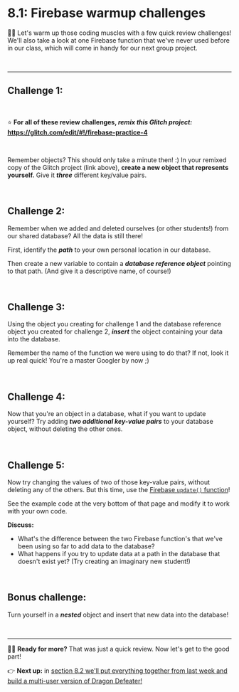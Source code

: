 # 8.1: Firebase warmup challenges

:weight_lifting_woman: Let's warm up those coding muscles with a few quick review challenges! We'll also take a look at one Firebase function that we've never used before in our class, which will come in handy for our next group project.

<br/>
<hr/>


## Challenge 1:

<br/>

:star: **For all of these review challenges, *remix this Glitch project:* https://glitch.com/edit/#!/firebase-practice-4**

<br/>

Remember objects? This should only take a minute then! :) In your remixed copy of the Glitch project (link above), **create a new object that represents yourself.** Give it ***three*** different key/value pairs.

<br/>

## Challenge 2:

Remember when we added and deleted ourselves (or other students!) from our shared database? All the data is still there! 

First, identify the ***path*** to your own personal location in our database.

Then create a new variable to contain a ***database reference object*** pointing to that path. (And give it a descriptive name, of course!)

<br/>

## Challenge 3:

Using the object you creating for challenge 1 and the database reference object you created for challenge 2, ***insert*** the object containing your data into the database.

Remember the name of the function we were using to do that? If not, look it up real quick! You're a master Googler by now ;)

<br/>

## Challenge 4:

Now that you're an object in a database, what if you want to update yourself? Try adding ***two additional key-value pairs*** to your database object, without deleting the other ones.

<br/>

## Challenge 5:

Now try changing the values of two of those key-value pairs, without deleting any of the others. But this time, use the [Firebase `update()` function](https://firebase.google.com/docs/reference/js/firebase.database.Reference#update)!

See the example code at the very bottom of that page and modify it to work with your own code.

**Discuss:**
  - What's the difference between the two Firebase function's that we've been using so far to add data to the database?
  - What happens if you try to update data at a path in the database that doesn't exist yet? (Try creating an imaginary new student!)

<br/>

## Bonus challenge:

Turn yourself in a ***nested*** object and insert that new data into the database!


<br/>
<hr/>

:weight_lifting_woman: **Ready for more?** That was just a quick review. Now let's get to the good part!

:point_right: **Next up:** in [section 8.2 we'll put everything together from last week and build a multi-user version of Dragon Defeater!](https://github.com/LearnTeachCode/intro-javascript-class/blob/may-2018-int/week-8/8-2-login-dragon-defeater.md)
